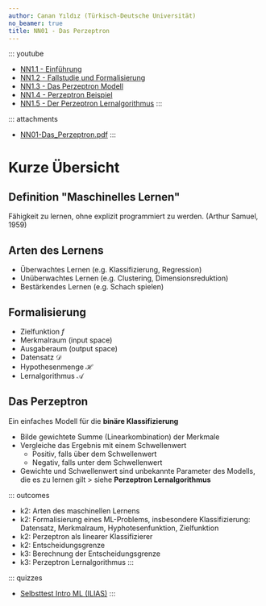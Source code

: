 ```yaml
---
author: Canan Yıldız (Türkisch-Deutsche Universität)
no_beamer: true
title: NN01 - Das Perzeptron
---
```


::: youtube
-   [NN1.1 - Einführung](https://youtu.be/IJdiwITTC9Y)
-   [NN1.2 - Fallstudie und Formalisierung](https://youtu.be/oWcvFyLgqYc)
-   [NN1.3 - Das Perzeptron Modell](https://youtu.be/ZvWpI0Doocc)
-   [NN1.4 - Perzeptron Beispiel](https://youtu.be/8Rdw2NBCCJk)
-   [NN1.5 - Der Perzeptron Lernalgorithmus](https://youtu.be/JD8Qsg8_kQI)
:::

::: attachments
-   [NN01-Das_Perzeptron.pdf](https://github.com/Artificial-Intelligence-HSBI-TDU/KI-Vorlesung/blob/master/lecture/nn/files/NN01-Das_Perzeptron.pdf)
:::

# Kurze Übersicht

## Definition "Maschinelles Lernen"

Fähigkeit zu lernen, ohne explizit programmiert zu werden. (Arthur Samuel, 1959)

## Arten des Lernens

-   Überwachtes Lernen (e.g. Klassifizierung, Regression)
-   Unüberwachtes Lernen (e.g. Clustering, Dimensionsreduktion)
-   Bestärkendes Lernen (e.g. Schach spielen)

## Formalisierung

-   Zielfunktion $f$
-   Merkmalraum (input space)
-   Ausgaberaum (output space)
-   Datensatz $\mathcal{D}$
-   Hypothesenmenge $\mathcal{H}$
-   Lernalgorithmus $\mathcal{A}$

## Das Perzeptron

Ein einfaches Modell für die **binäre Klassifizierung**

-   Bilde gewichtete Summe (Linearkombination) der Merkmale
-   Vergleiche das Ergebnis mit einem Schwellenwert
    -   Positiv, falls über dem Schwellenwert
    -   Negativ, falls unter dem Schwellenwert
-   Gewichte und Schwellenwert sind unbekannte Parameter des Modells, die es zu
    lernen gilt \> siehe **Perzeptron Lernalgorithmus**

::: outcomes
-   k2: Arten des maschinellen Lernens
-   k2: Formalisierung eines ML-Problems, insbesondere Klassifizierung: Datensatz,
    Merkmalraum, Hyphotesenfunktion, Zielfunktion
-   k2: Perzeptron als linearer Klassifizierer
-   k2: Entscheidungsgrenze
-   k3: Berechnung der Entscheidungsgrenze
-   k3: Perzeptron Lernalgorithmus
:::

::: quizzes
-   [Selbsttest Intro ML
    (ILIAS)](https://www.hsbi.de/elearning/goto.php?target=tst_1106589&client_id=FH-Bielefeld)
:::
